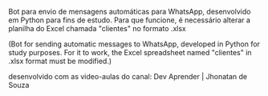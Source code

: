Bot para envio de mensagens automáticas para WhatsApp, desenvolvido em Python para fins de estudo.
Para que funcione, é necessário alterar a planilha do Excel chamada "clientes" no formato .xlsx

(Bot for sending automatic messages to WhatsApp, developed in Python for study purposes.
For it to work, the Excel spreadsheet named "clientes" in .xlsx format must be modified.)

desenvolvido com as video-aulas do canal: Dev Aprender | Jhonatan de Souza
